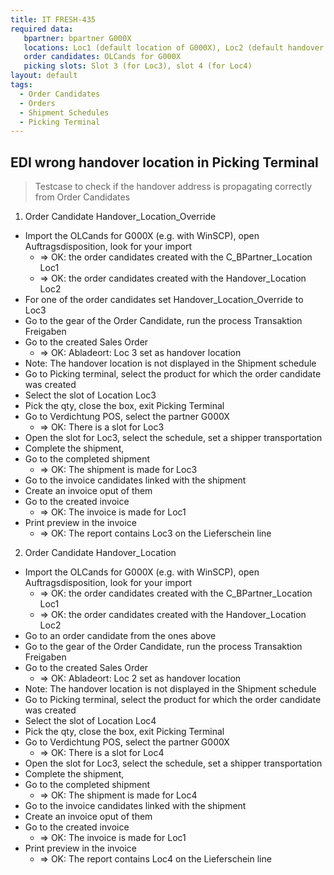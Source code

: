 ```yaml
---
title: IT FRESH-435
required data:
   bpartner: bpartner G000X
   locations: Loc1 (default location of G000X), Loc2 (default handover location of G000X), Loc3 (handover location of G000X), Loc4 (all location for G000X)
   order candidates: OLCands for G000X
   picking slots: Slot 3 (for Loc3), slot 4 (for Loc4)
layout: default
tags:
  - Order Candidates
  - Orders
  - Shipment Schedules
  - Picking Terminal
---
```

## EDI wrong handover location in Picking Terminal

> Testcase to check if the handover address is propagating correctly from Order Candidates

1. Order Candidate Handover_Location_Override
* Import the OLCands for G000X (e.g. with WinSCP), open Auftragsdisposition, look for your import
    * => OK: the order candidates created with the C_BPartner_Location Loc1
    * => OK: the order candidates created with the Handover_Location Loc2
* For one of the order candidates set Handover_Location_Override to Loc3
* Go to the gear of the Order Candidate, run the process Transaktion Freigaben
* Go to the created Sales Order
    * => OK: Abladeort: Loc 3 set as handover location
* Note: The handover location is not displayed in the Shipment schedule
* Go to Picking terminal, select the product for which the order candidate was created
* Select the slot of Location Loc3
* Pick the qty, close the box, exit Picking Terminal
* Go to Verdichtung POS, select the partner G000X
    * => OK: There is a slot for Loc3
* Open the slot for Loc3, select the schedule, set a shipper transportation
* Complete the shipment,
* Go to the completed shipment
    * => OK: The shipment is made for Loc3
* Go to the invoice candidates linked with the shipment
* Create an invoice oput of them
* Go to the created invoice
    * => OK: The invoice is made for Loc1
* Print preview in the invoice
    * => OK: The report contains Loc3 on the Lieferschein line
    
2. Order Candidate Handover_Location
* Import the OLCands for G000X (e.g. with WinSCP), open Auftragsdisposition, look for your import
    * => OK: the order candidates created with the C_BPartner_Location Loc1
    * => OK: the order candidates created with the Handover_Location Loc2
* Go to an order candidate from the ones above
* Go to the gear of the Order Candidate, run the process Transaktion Freigaben
* Go to the created Sales Order
    * => OK: Abladeort: Loc 2 set as handover location
* Note: The handover location is not displayed in the Shipment schedule
* Go to Picking terminal, select the product for which the order candidate was created
* Select the slot of Location Loc4
* Pick the qty, close the box, exit Picking Terminal
* Go to Verdichtung POS, select the partner G000X
    * => OK: There is a slot for Loc4
* Open the slot for Loc3, select the schedule, set a shipper transportation
* Complete the shipment,
* Go to the completed shipment
    * => OK: The shipment is made for Loc4
* Go to the invoice candidates linked with the shipment
* Create an invoice oput of them
* Go to the created invoice
    * => OK: The invoice is made for Loc1
* Print preview in the invoice
    * => OK: The report contains Loc4 on the Lieferschein line